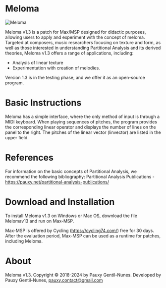 # Meloma

![Meloma](https://github.com/Pauxygnunes/Meloma/assets/30673056/d38c28ac-5dcb-43f8-a627-0c944a297d20)


Meloma v1.3 is a patch for Max/MSP designed for didactic purposes, allowing users to apply and experiment with the concept of meloma. Targeted at composers, music researchers focusing on texture and form, as well as those interested in understanding Partitional Analysis and its derived theories, Meloma v1.3 offers a range of applications, including:

- Analysis of linear texture
- Experimentation with creation of melodies.

Version 1.3 is in the testing phase, and we offer it as an open-source program.

# Basic Instructions
Meloma has a simple interface, where the only method of input is through a MIDI keyboard. When playing sequences of pitches, the program provides the corresponding linear operator and displays the number of lines on the panel to the right. The pitches of the linear vector (linvector) are listed in the upper field.

# References
For information on the basic concepts of Partitional Analysis, we recommend the following bibliography:
Partitional Analysis Publications - https://pauxy.net/partitional-analysis-publications/

# Download and Installation
To install Meloma v1.3 on Windows or Mac OS, download the file Melomav13 and run on Max-MSP.

Max-MSP is offered by Cycling (https://cycling74.com/) free for 30 days. After the evaluation period, Max-MSP can be used as a runtime for patches, including Meloma.

# About
Meloma v1.3. Copyright © 2018-2024 by Pauxy Gentil-Nunes.
Developed by Pauxy Gentil-Nunes, pauxy.contact@gmail.com
